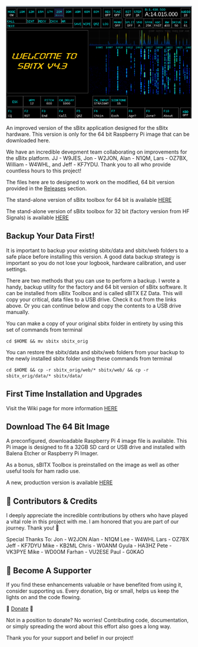 ![sBitx image](sbitx43.png)

An improved version of the sBitx application designed for the sBitx hardware. This version is only for the 64 bit Raspberry Pi image that can be downloaded here.

We have an incredible devepment team collaborating on improvements for the sBitx platform. JJ - W9JES, Jon - W2JON, Alan - N1QM, Lars - OZ7BX, William - W4WHL, and Jeff - KF7YDU. Thank you to all who provide countless hours to this project!

The files here are to designed to work on the modified, 64 bit version provided in the [Releases](https://github.com/drexjj/sbitx/releases) section.

The stand-alone version of sBitx toolbox for 64 bit is available [HERE](https://github.com/drexjj/sBITX-toolbox64)

The stand-alone version of sBitx toolbox for 32 bit (factory version from HF Signals) is available [HERE](https://github.com/drexjj/sBITX-toolbox)


****Backup Your Data First!****
-----
It is important to backup your existing sbitx/data and sbitx/web folders to a safe place before installing this version. A good data backup strategy is important so you do not lose your logbook, hardware calibration, and user settings.

There are two methods that you can use to perform a backup. I wrote a handy, backup utility for the factory and 64 bit version of sBitx software. It can be installed from sBitx Toolbox and is called sBITX EZ Data. This will copy your critical, data files to a USB drive. Check it out from the links above. Or you can continue below and copy the contents to a USB drive manually.

You can make a copy of your original sbitx folder in entirety by using this set of commands from terminal
```console
cd $HOME && mv sbitx sbitx_orig
```
You can restore the sbitx/data and sbitx/web folders from your backup to the newly installed sbitx folder using these commands from terminal
```console
cd $HOME && cp -r sbitx_orig/web/* sbitx/web/ && cp -r sbitx_orig/data/* sbitx/data/
```

First Time Installation and Upgrades
-----

Visit the Wiki page for more information [HERE](https://github.com/drexjj/sbitx/wiki/How-to-install-or-upgrade-your-sBitx-application)  


****Download The 64 Bit Image****
-----
A preconfigured, downloadable Raspberry Pi 4 image file is available. This Pi image is designed to fit a 32GB SD card or USB drive and installed with Balena Etcher or Raspberry Pi Imager.

As a bonus, sBITX Toolbox is preinstalled on the image as well as other useful tools for ham radio use.

A new, production version is available [HERE](https://github.com/drexjj/sbitx/releases)


🌟 Contributors & Credits
-----
I deeply appreciate the incredible contributions by others who have played a vital role in this project with me. I am honored that you are part of our journey. Thank you! 🚀

Special Thanks To:
Jon - W2JON
Alan - N1QM
Lee - W4WHL
Lars - OZ7BX
Jeff - KF7DYU
Mike - KB2ML
Chris - W0ANM
Gyula - HA3HZ
Pete - VK3PYE
Mike - WD0OM
Farhan - VU2ESE
Paul - G0KAO


🌟 Become A Supporter
-----
If you find these enhancements valuable or have benefited from using it, consider supporting us. Every donation, big or small, helps us keep the lights on and the code flowing.

🌟 [Donate](https://www.paypal.com/donate/?hosted_button_id=SWPB76LVNUHEY) 🌟


Not in a position to donate? No worries! Contributing code, documentation, or simply spreading the word about this effort also goes a long way.

Thank you for your support and belief in our project!

